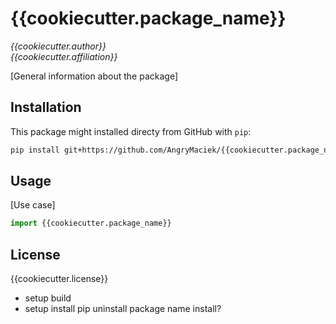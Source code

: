 # {{cookiecutter.package_name}}
*{{cookiecutter.author}}  
{{cookiecutter.affiliation}}*

[General information about the package]

## Installation

This package might installed directy from GitHub with `pip`:
```bash
pip install git+https://github.com/AngryMaciek/{{cookiecutter.package_name}}.git;
```

## Usage

[Use case]

```python
import {{cookiecutter.package_name}}
```

## License

{{cookiecutter.license}}


* setup build
* setup install
pip uninstall package name
install?